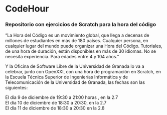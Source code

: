 # CodeHour
### Repositorio con ejercicios de Scratch para la hora del código

“La Hora del Código es un movimiento global, que llega a decenas de millones de estudiantes en más de 180 países. Cualquier persona, en cualquier lugar del mundo puede organizar una Hora del Código. Tutoriales, de una hora de duración, están disponibles en más de 30 idiomas. No se necesita experiencia. Para edades entre 4 y 104 años.”  

Y la Oficina de Software Libre de la Universidad de Granada lo va a celebrar, junto con OpenXXI, con una hora de programación en Scratch, en la Escuela Técnica Superior de Ingenierías Informática y de Telecomunicación de la Universidad de Granada, las fechas son las siguientes:  

El día 9 de diciembre de 19:30 a 21:00 horas , en la 2.7  
El día 10 de diciembre de 18:30 a 20:30, en la 2.7  
El día 11 de diciembre de 18:30 a 20:30 en la 2.8  
